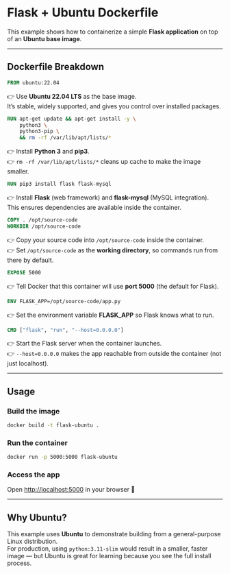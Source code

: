 # Flask + Ubuntu Dockerfile

This example shows how to containerize a simple **Flask application** on top of an **Ubuntu base image**.

---

## Dockerfile Breakdown

```dockerfile
FROM ubuntu:22.04
```
👉 Use **Ubuntu 22.04 LTS** as the base image.  
It’s stable, widely supported, and gives you control over installed packages.

```dockerfile
RUN apt-get update && apt-get install -y \
    python3 \
    python3-pip \
    && rm -rf /var/lib/apt/lists/*
```
👉 Install **Python 3** and **pip3**.  
👉 `rm -rf /var/lib/apt/lists/*` cleans up cache to make the image smaller.

```dockerfile
RUN pip3 install flask flask-mysql
```
👉 Install **Flask** (web framework) and **flask-mysql** (MySQL integration).  
This ensures dependencies are available inside the container.

```dockerfile
COPY . /opt/source-code
WORKDIR /opt/source-code
```
👉 Copy your source code into `/opt/source-code` inside the container.  
👉 Set `/opt/source-code` as the **working directory**, so commands run from there by default.

```dockerfile
EXPOSE 5000
```
👉 Tell Docker that this container will use **port 5000** (the default for Flask).

```dockerfile
ENV FLASK_APP=/opt/source-code/app.py
```
👉 Set the environment variable **FLASK_APP** so Flask knows what to run.

```dockerfile
CMD ["flask", "run", "--host=0.0.0.0"]
```
👉 Start the Flask server when the container launches.  
👉 `--host=0.0.0.0` makes the app reachable from outside the container (not just localhost).

---

## Usage

### Build the image
```bash
docker build -t flask-ubuntu .
```

### Run the container
```bash
docker run -p 5000:5000 flask-ubuntu
```

### Access the app
Open [http://localhost:5000](http://localhost:5000) in your browser 🚀

---

## Why Ubuntu?
This example uses **Ubuntu** to demonstrate building from a general-purpose Linux distribution.  
For production, using `python:3.11-slim` would result in a smaller, faster image — but Ubuntu is great for learning because you see the full install process.
